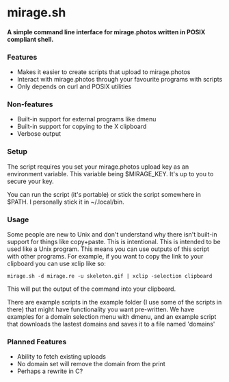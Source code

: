 # mirage.sh
<h4>A simple command line interface for mirage.photos written in POSIX compliant 
shell.</h4>

### Features
- Makes it easier to create scripts that upload to mirage.photos
- Interact with mirage.photos through your favourite programs with scripts
- Only depends on curl and POSIX utilities

### Non-features
- Built-in support for external programs like dmenu
- Built-in support for copying to the X clipboard
- Verbose output

### Setup
The script requires you set your mirage.photos upload key as an environment
variable. This variable being $MIRAGE_KEY. It's up to you to secure your key.

You can run the script (it's portable) or stick the script somewhere in $PATH. 
I personally stick it in ~/.local/bin.

### Usage
Some people are new to Unix and don't understand why there isn't built-in
support for things like copy+paste. This is intentional. This is intended to be
used like a Unix program. This means you can use outputs of this script with
other programs. For example, if you want to copy the link to your clipboard
you can use xclip like so:

```mirage.sh -d mirage.re -u skeleton.gif | xclip -selection clipboard```

This will put the output of the command into your clipboard.

There are example scripts in the example folder (I use some of the scripts in
there) that might have functionality you want pre-written. We have examples for
a domain selection menu with dmenu, and an example script that downloads the 
lastest domains and saves it to a file named 'domains'

### Planned Features
- Ability to fetch existing uploads
- No domain set will remove the domain from the print
- Perhaps a rewrite in C?
